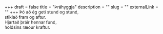 +++
draft = false
title = "Þráhyggja"
description = ""
slug = ""
externalLink = ""
+++
Þó að ég geti stund og stund,  
stiklað fram og aftur.  
Hjartað þráir hennar fund,  
holdsins ræður kraftur.  
